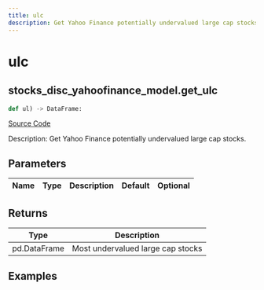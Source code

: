 ```yaml
---
title: ulc
description: Get Yahoo Finance potentially undervalued large cap stocks.
---
```

# ulc

## stocks_disc_yahoofinance_model.get_ulc

```python
def ul) -> DataFrame:
```
[Source Code](https://github.com/OpenBB-finance/OpenBBTerminal/tree/main/openbb_terminal/stocks/discovery/yahoofinance_model.py#L115)

Description: Get Yahoo Finance potentially undervalued large cap stocks.

## Parameters

| Name | Type | Description | Default | Optional |
| ---- | ---- | ----------- | ------- | -------- |

## Returns

| Type | Description |
| ---- | ----------- |
| pd.DataFrame | Most undervalued large cap stocks |

## Examples

